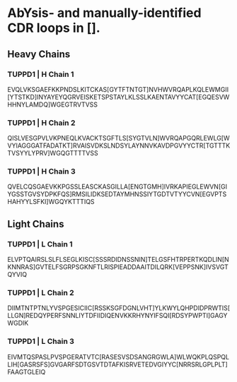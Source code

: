 # AbYsis- and manually-identified CDR loops in [].

## Heavy Chains

### TUPPD1 | H Chain 1
EVQLVKSGAEFKKPNDSLKITCKAS[GYTFTNTGT]NVHWVRQAPLKQLEWMGII[YTSTKD]INYAYEYQGRVEISKETSPSTAYLKLSSLKAENTAVYYCAT[EGQESVWHHNYLAMDQ]WGEGTRVTVSS

### TUPPD1 | H Chain 2
QISLVESGPVLVKPNEQLKVACKTSGFTLS[SYGTVLN]WVRQAPGQRLEWLG[WVYIAGGGATFADATKT]RVAISVDKSLNDSYLAYNNVKAVDPGVYYCTR[TGTTTKTVSYYLYPRV]WGQGTTTTVSS

### TUPPD1 | H Chain 3
QVELCQSGAEVKKPGSSLEASCKASGILLA[ENGTGMH]IVRKAPIEGLEWVN[GIYGSSTGVSYDPKFQS]RMSILIDKSEDTAYMHNSSIYTGDTVTYYCVN[EGVPTSHAHYYLSFKI]WGQYKTTTIQS

## Light Chains

### TUPPD1 | L Chain 1
ELVPTQAIRSLSLFLSEGLKISC[SSSRDIDNSSNIN]TELGSFHTRPERTKQDLIN[NKNNRAS]GVTELFSGRPSGKNFTLRISPIEADDAAITDILQRK[VEPPSNK]IVSVGTQYVIQ

### TUPPD1 | L Chain 2
DIIMTNTPTNLYVSPGESICIIC[RSSKSGFDGNLVHT]YLKWYLQHPDIDPRWTIS[LLGN]REDQYPERFSNNLIYTDFIIDIQENVKKRHYNYIFSQI[RDSYPWPTI]GAGYWGDIK

### TUPPD1 | L Chain 3
EIVMTQSPASLPVSPGERATVTC[RASESVSDSANGRGWLA]WLWQKPLQSPQLLIH[GASRSFS]GVGARFSDTGSVTDTAFKISRVETEDVGIYYC[NRRSRLGPLPLT]FAAGTGLEIQ